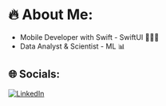 # 🔥 About Me:

* Mobile Developer with Swift - SwiftUI 🧑🏻‍💻
* Data Analyst & Scientist - ML 📊


## 🌐 Socials:
[![LinkedIn](https://img.shields.io/badge/LinkedIn-%230077B5.svg?logo=linkedin&logoColor=white)](https://www.linkedin.com/in/%C3%B6mercakar/) 

